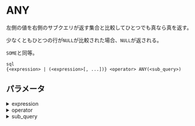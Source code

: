 # ANY

左側の値を右側のサブクエリが返す集合と比較してひとつでも真なら真を返す。

少なくともひとつの行が`NULL`が比較された場合、`NULL`が返される。

`SOME`と同等。

```
sql
{<expression> | (<expression>[, ...])} <operator> ANY(<sub_query>)
```

## パラメータ

<details><summary>expression</summary>

比較される値。複数指定される場合は、括弧でくくり、

右側のサブクエリの列も同じ数だけ返さなければならない。

</details>

<details><summary>operator</summary>

比較演算子を渡す。

</details>

<details><summary>sub_query</summary>

サブクエリ。

</details>
